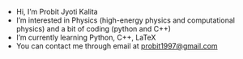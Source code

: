 - Hi, I’m Probit Jyoti Kalita
- I’m interested in Physics (high-energy physics and computational physics) and a bit of coding (python and C++)
- I’m currently learning Python, C++, LaTeX
- You can contact me through email at probit1997@gmail.com

<!---
PJ1612JK/PJ1612JK is a ✨ special ✨ repository because its `README.md` (this file) appears on your GitHub profile.
You can click the Preview link to take a look at your changes.
--->
